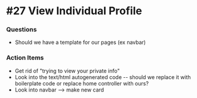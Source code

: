 # #27 View Individual Profile

### Questions
* Should we have a template for our pages (ex navbar)

### Action Items
* Get rid of "trying to view your private info"
* Look into the text/html autogenerated code -- should we replace it with boilerplate code or replace home controller with ours?
* Look into navbar --> make new card
